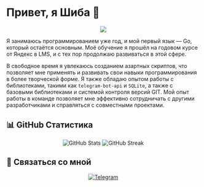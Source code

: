 # Привет, я Шиба 👋

<p align="center">
  <img src="https://readme-typing-svg.herokuapp.com/?lines=Увлеченный+разработчик+Go;Всегда+открыт+к+новым+знаниям&font=Fira%20Code&center=true&width=440&height=45&color=000&vCenter=true&size=22">
</p>

Я занимаюсь программированием уже год, и мой первый язык — Go, который остаётся основным. Моё обучение я прошёл на годовом курсе от Яндекс в LMS, и с тех пор продолжаю развиваться в этой сфере.

В свободное время я увлекаюсь созданием азартных скриптов, что позволяет мне применять и развивать свои навыки программирования в более творческой форме. Я также обладаю опытом работы с библиотеками, такими как `telegram-bot-api` и `SQLite`, а также с базовыми библиотеками и системой контроля версий GIT. Мой опыт работы в команде позволяет мне эффективно сотрудничать с другими разработчиками и справляться с совместными проектами.

## 📊 GitHub Статистика

<p align="center">
  <img src="https://github-readme-stats.vercel.app/api?username=IIIUBA&show_icons=true&theme=tokyonight" alt="GitHub Stats" />
  <img src="https://github-readme-streak-stats.herokuapp.com/?user=IIIUBA&theme=tokyonight" alt="GitHub Streak" />
</p>

## 🤝 Связаться со мной

<p align="center">
  <a href="https://t.me/Aleeeeph">
    <img src="https://img.shields.io/badge/Telegram-%230088CC.svg?style=for-the-badge&logo=Telegram&logoColor=white" alt="Telegram" />
  </a>
</p>
